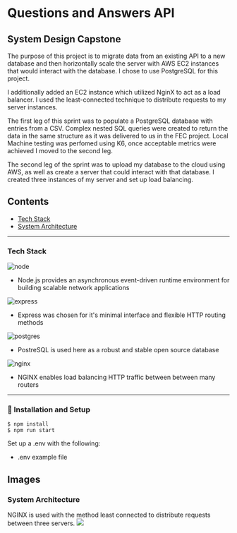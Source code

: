# Questions and Answers API

## System Design Capstone
The purpose of this project is to migrate data from an existing API to a new database and then horizontally scale the server with AWS EC2 instances that would interact with the database. I chose to use PostgreSQL for this project.

I additionally added an EC2 instance which utilized NginX to act as a load balancer. I used the least-connected technique to distribute requests to my server instances.

The first leg of this sprint was to populate a PostgreSQL database with entries from a CSV. Complex nested SQL queries were created to return the data in the same structure as it was delivered to us in the FEC project. Local Machine testing was perfomed using K6, once acceptable metrics were achieved I moved to the second leg.

The second leg of the sprint was to upload my database to the cloud using AWS, as well as create a server that could interact with that database. I created three instances of my server and set up load balancing.


## Contents

- [Tech Stack](#tech-stack)
- [System Architecture](#system-architecture)

---

### Tech Stack

![node](https://www.vectorlogo.zone/logos/nodejs/nodejs-ar21.svg)

- Node.js provides an asynchronous event-driven runtime environment for building scalable network applications

![express](https://www.vectorlogo.zone/logos/expressjs/expressjs-ar21.svg)

- Express was chosen for it's minimal interface and flexible HTTP routing methods

![postgres](https://www.vectorlogo.zone/logos/postgresql/postgresql-ar21.svg)

- PostreSQL is used here as a robust and stable open source database

![nginx](https://www.vectorlogo.zone/logos/nginx/nginx-ar21.svg)

- NGINX enables load balancing HTTP traffic between between many routers

---

### 🚀 Installation and Setup
```
$ npm install
$ npm run start
```
Set up a .env with the following:

*  .env example file

## Images

### System Architecture
NGINX is used with the method least connected to distribute requests between three servers.
![](https://i.imgur.com/4gPvHHH.png)